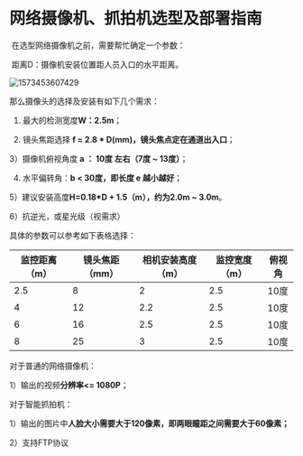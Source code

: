 # 网络摄像机、抓拍机选型及部署指南

​	在选型网络摄像机之前，需要帮忙确定一个参数：

​	距离D：摄像机安装位置距人员入口的水平距离。

![1573453607429](../../imgs/1573453607429.png)

那么摄像头的选择及安装有如下几个需求：

1)  最大的检测宽度**W：2.5m**；

2)  镜头焦距选择 **f = 2.8 * D(mm)，镜头焦点定在通道出入口**；

3）摄像机俯视角度 **a  ： 10度 左右（7度 ~ 13度）**；

4)  水平偏转角：**b < 30度，即长度 e 越小越好**；

5）建议安装高度**H=0.18*D + 1.5（m），约为2.0m ~ 3.0m**。

6）抗逆光，或星光级（视需求）

具体的参数可以参考如下表格选择：

| 监控距离（m） | 镜头焦距（mm） | 相机安装高度（m） | 监控宽度（m） | 俯视角 |
| ------------- | -------------- | ----------------- | ------------- | ------ |
| 2.5           | 8              | 2                 | 2.5           | 10度   |
| 4             | 12             | 2.2               | 2.5           | 10度   |
| 6             | 16             | 2.5               | 2.5           | 10度   |
| 8             | 25             | 3                 | 2.5           | 10度   |

对于普通的网络摄像机：

1）输出的视频**分辨率<= 1080P**；



对于智能抓拍机：

1）输出的图片中**人脸大小需要大于120像素，即两眼瞳距之间需要大于60像素；**

2）支持FTP协议

